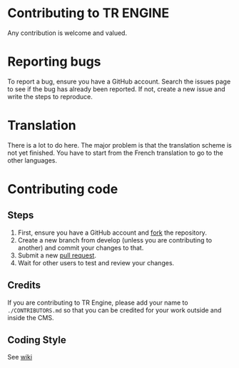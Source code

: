 # Contributing to TR ENGINE
Any contribution is welcome and valued.

# Reporting bugs
To report a bug, ensure you have a GitHub account.
Search the issues page to see if the bug has already been reported.
If not, create a new issue and write the steps to reproduce.

# Translation
There is a lot to do here. The major problem is that the translation scheme is not yet finished.
You have to start from the French translation to go to the other languages.

# Contributing code
## Steps
1. First, ensure you have a GitHub account and [fork](https://help.github.com/articles/fork-a-repo/) the repository.
2. Create a new branch from develop (unless you are contributing to another) and commit your changes to that.
3. Submit a new [pull request](https://help.github.com/articles/using-pull-requests/).
4. Wait for other users to test and review your changes.

## Credits
If you are contributing to TR Engine, please add your name to ```./CONTRIBUTORS.md``` so that you can be credited for your work outside and inside the CMS.

## Coding Style
See [wiki](https://github.com/Tr4ncer/TREngine/wiki/Coding-Style)
